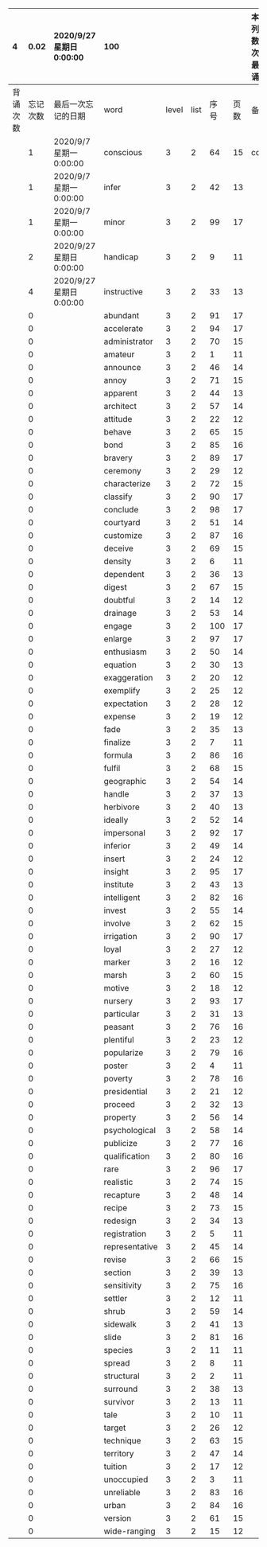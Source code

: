 |4|0.02|2020/9/27 星期日 0:00:00|100|||||本行表示本列表背诵次数，最后一次遗忘率和最后一次背诵时间||
|:--|:--|:--|:--|:--|:--|:--|:--|:--|:--|
|背诵次数|忘记次数|最后一次忘记的日期|word|level|list|序号|页数|备注|助记备注|
||1|2020/9/7 星期一 0:00:00|conscious|3|2|64|15|conscience||
||1|2020/9/7 星期一 0:00:00|infer|3|2|42|13|||
||1|2020/9/7 星期一 0:00:00|minor|3|2|99|17|||
||2|2020/9/27 星期日 0:00:00|handicap|3|2|9|11|||
||4|2020/9/27 星期日 0:00:00|instructive|3|2|33|13|||
||0||abundant|3|2|91|17|||
||0||accelerate|3|2|94|17|||
||0||administrator|3|2|70|15|||
||0||amateur|3|2|1|11|||
||0||announce|3|2|46|14|||
||0||annoy|3|2|71|15|||
||0||apparent|3|2|44|13|||
||0||architect|3|2|57|14|||
||0||attitude|3|2|22|12|||
||0||behave|3|2|65|15|||
||0||bond|3|2|85|16|||
||0||bravery|3|2|89|17|||
||0||ceremony|3|2|29|12|||
||0||characterize|3|2|72|15|||
||0||classify|3|2|90|17|||
||0||conclude|3|2|98|17|||
||0||courtyard|3|2|51|14|||
||0||customize|3|2|87|16|||
||0||deceive|3|2|69|15|||
||0||density|3|2|6|11|||
||0||dependent|3|2|36|13|||
||0||digest|3|2|67|15|||
||0||doubtful|3|2|14|12|||
||0||drainage|3|2|53|14|||
||0||engage|3|2|100|17|||
||0||enlarge|3|2|97|17|||
||0||enthusiasm|3|2|50|14|||
||0||equation|3|2|30|13|||
||0||exaggeration|3|2|20|12|||
||0||exemplify|3|2|25|12|||
||0||expectation|3|2|28|12|||
||0||expense|3|2|19|12|||
||0||fade|3|2|35|13|||
||0||finalize|3|2|7|11|||
||0||formula|3|2|86|16|||
||0||fulfil|3|2|68|15|||
||0||geographic|3|2|54|14|||
||0||handle|3|2|37|13|||
||0||herbivore|3|2|40|13|||
||0||ideally|3|2|52|14|||
||0||impersonal|3|2|92|17|||
||0||inferior|3|2|49|14|||
||0||insert|3|2|24|12|||
||0||insight|3|2|95|17|||
||0||institute|3|2|43|13|||
||0||intelligent|3|2|82|16|||
||0||invest|3|2|55|14|||
||0||involve|3|2|62|15|||
||0||irrigation|3|2|90|17|||
||0||loyal|3|2|27|12|||
||0||marker|3|2|16|12|||
||0||marsh|3|2|60|15|||
||0||motive|3|2|18|12|||
||0||nursery|3|2|93|17|||
||0||particular|3|2|31|13|||
||0||peasant|3|2|76|16|||
||0||plentiful|3|2|23|12|||
||0||popularize|3|2|79|16|||
||0||poster|3|2|4|11|||
||0||poverty|3|2|78|16|||
||0||presidential|3|2|21|12|||
||0||proceed|3|2|32|13|||
||0||property|3|2|56|14|||
||0||psychological|3|2|58|14|||
||0||publicize|3|2|77|16|||
||0||qualification|3|2|80|16|||
||0||rare|3|2|96|17|||
||0||realistic|3|2|74|15|||
||0||recapture|3|2|48|14|||
||0||recipe|3|2|73|15|||
||0||redesign|3|2|34|13|||
||0||registration|3|2|5|11|||
||0||representative|3|2|45|14|||
||0||revise|3|2|66|15|||
||0||section|3|2|39|13|||
||0||sensitivity|3|2|75|16|||
||0||settler|3|2|12|11|||
||0||shrub|3|2|59|14|||
||0||sidewalk|3|2|41|13|||
||0||slide|3|2|81|16|||
||0||species|3|2|11|11|||
||0||spread|3|2|8|11|||
||0||structural|3|2|2|11|||
||0||surround|3|2|38|13|||
||0||survivor|3|2|13|11|||
||0||tale|3|2|10|11|||
||0||target|3|2|26|12|||
||0||technique|3|2|63|15|||
||0||territory|3|2|47|14|||
||0||tuition|3|2|17|12|||
||0||unoccupied|3|2|3|11|||
||0||unreliable|3|2|83|16|||
||0||urban|3|2|84|16|||
||0||version|3|2|61|15|||
||0||wide-ranging|3|2|15|12|||
